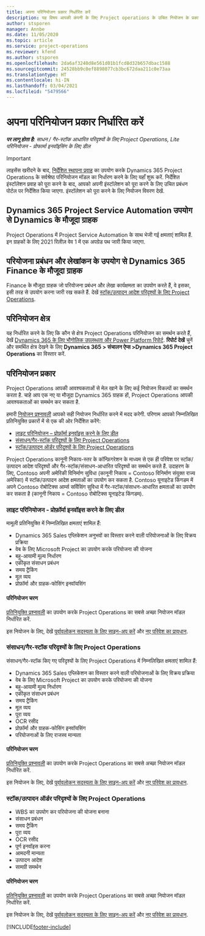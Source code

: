 ```yaml
---
title: अपना परिनियोजन प्रकार निर्धारित करें
description: यह विषय आपकी कंपनी के लिए Project operations के उचित नियोजन के प्रकार को निर्धारित करने में आपकी मदद करने हेतु जानकारी प्रदान करता है.
author: stsporen
manager: Annbe
ms.date: 11/05/2020
ms.topic: article
ms.service: project-operations
ms.reviewer: kfend
ms.author: stsporen
ms.openlocfilehash: 2da6af3240d8e561d01b1fcd8d32b657dbac1588
ms.sourcegitcommit: 24528bb9c0ef8898077cb3bc672daa211c0e73aa
ms.translationtype: HT
ms.contentlocale: hi-IN
ms.lasthandoff: 03/04/2021
ms.locfileid: "5479566"
---
```

# <a name="determine-your-deployment-type"></a>अपना परिनियोजन प्रकार निर्धारित करें

_**पर लागू होता है:** साधन / गैर-स्टॉक आधारित परिदृश्यों के लिए Project Operations, Lite परिनियोजन - प्रोफार्मा इनवॉइसिंग के लिए डील_

> [!IMPORTANT]
> लाइसेंस खरीदने के बाद, [निर्देशित स्थापना प्रवाह](https://aka.ms/provisionprojectoperations) का उपयोग करके Dynamics 365 Project Operations के सर्वश्रेष्ठ परिनियोजन मॉडल का निर्धारण करने के लिए यहाँ शुरू करें.
> निर्देशित इंस्टॉलेशन प्रवाह को पूरा करने के बाद, आपको अपनी इंस्टॉलेशन को पूरा करने के लिए उचित प्रबंधन पोर्टल पर निर्देशित किया जाएगा. इंस्टॉलेशन को पूरा करने के लिए नियोजन विवरण देखें.


## <a name="existing-customers-of-dynamics-using-dynamics-365-project-service-automation"></a>Dynamics 365 Project Service Automation उपयोग से Dynamics के मौजूदा ग्राहक
Project Operations में Project Service Automation के साथ भेजी गई क्षमताएं शामिल हैं. इन ग्राहकों के लिए 2021 रिलीज़ वेव 1 में एक अपग्रेड पथ जारी किया जाएगा.

## <a name="existing-customers-of-dynamics-365-finance-using-project-management-and-accounting"></a>परियोजना प्रबंधन और लेखांकन के उपयोग से Dynamics 365 Finance के मौजूदा ग्राहक 

Finance के मौजूदा ग्राहक जो परियोजना प्रबंधन और लेखा कार्यक्षमता का उपयोग करते हैं, वे इसका, इसी तरह से उपयोग करना जारी रख सकते हैं. देखें [स्टॉक/उत्पादन आदेश परिदृश्यों के लिए Project Operations](#pma).


## <a name="deployment-regions"></a>परिनियोजन क्षेत्र
यह निर्धारित करने के लिए कि कौन से क्षेत्र Project Operations परिनियोजन का समर्थन करते हैं, देखें [Dynamics 365 के लिए भौगोलिक उपलब्धता और Power Platform रिपोर्ट](https://dynamics.microsoft.com/en-us/geographic-availability/). **रिपोर्ट देखें** चुनें और समर्थित क्षेत्र देखने के लिए **Dynamics 365 > संचालन ऐप्स >Dynamics 365 Project Operations** का विस्तार करें.

## <a name="deployment-types"></a>परिनियोजन प्रकार
Project Operations आपकी आवश्यकताओं से मेल खाने के लिए कई नियोजन विकल्पों का समर्थन करता है. चाहे आप एक नए या मौजूदा Dynamics 365 ग्राहक हों, Project Operations आपकी आवश्यकताओं का समर्थन कर सकता है.

हमारी [नियोजन प्रश्नावली](https://aka.ms/provisionprojectoperations) आपको सही नियोजन निर्धारित करने में मदद करेगी. परिणाम आपको निम्नलिखित प्रतिनियुक्ति प्रकारों में से एक की ओर निर्देशित करेंगे:

- [लाइट परिनियोजन – प्रोफ़ॉर्मा इनवॉइस करने के लिए डील](#lite)
- [संसाधन/गैर-स्टॉक परिदृश्यों के लिए Project Operations](#integrated)
- [स्टॉक/उत्पादन ऑर्डर परिदृश्यों के लिए Project Operations](#pma)

Project Operations कानूनी निकाय-स्तर के कॉन्फ़िगरेशन के माध्यम से एक ही परिवेश पर स्टॉक/उत्पादन आदेश परिदृश्यों और गैर-स्टॉक/संसाधन-आधारित परिदृश्यों का समर्थन करते हैं. उदाहरण के लिए, Contoso अपनी अमेरिकी विनिर्माण सुविधा (कानूनी निकाय = Contoso विनिर्माण संयुक्त राज्य अमेरिका) में स्टॉक/उत्पादन आदेश क्षमताओं का उपयोग कर सकता है. Contoso यूनाइटेड किंगडम में अपने Contoso रोबोटिक्स आर्म्स सर्विसिंग सुविधा में गैर-स्टॉक/संसाधन-आधारित क्षमताओं का उपयोग कर सकता है (कानूनी निकाय = Contoso रोबोटिक्स यूनाइटेड किंगडम).

### <a name="lite-deployment---deal-to-proforma-invoicing"></a><a  name="lite"></a>लाइट परिनियोजन - प्रोफ़ॉर्मा इनवॉइस करने के लिए डील

मामूली प्रतिनियुक्ति में निम्नलिखित क्षमताएं शामिल हैं:

- Dynamics 365 Sales एप्लिकेशन अनुभवों का विस्तार करने वाली परियोजनाओं के लिए विक्रय प्रक्रिया
- वेब के लिए Microsoft Project का उपयोग करके परियोजना की योजना
- बहु-आयामी मूल्य निर्धारण
- एकीकृत संसाधन प्रबंधन
- समय ट्रैकिंग
- मूल व्यय
- प्रोफ़ॉर्मा और ग्राहक-फोसिंग इनवॉयसिंग 

#### <a name="deployment-steps"></a>परिनियोजन चरण
[प्रतिनियुक्ति प्रश्नावली](https://aka.ms/provisionprojectoperations) का उपयोग करके Project Operations का सबसे अच्छा नियोजन मॉडल निर्धारित करें.

इस नियोजन के लिए, देखें [पूर्वावलोकन सदस्यता के लिए साइन-अप करें](lite-preview-subscription-sign-up.md) और [नए परिवेश का प्रावधान](lite-deployment.md). 


### <a name="project-operations-for-resourcenon-stocked-scenarios"></a><a name="integrated"></a>संसाधन/गैर-स्टॉक परिदृश्यों के लिए Project Operations
संसाधन/गैर-स्टॉक किए गए परिदृश्यों के लिए Project Operations में निम्नलिखित क्षमताएं शामिल हैं:
 
- Dynamics 365 Sales एप्लिकेशन का विस्तार करने वाली परियोजनाओं के लिए विक्रय प्रक्रिया
- वेब के लिए Microsoft Project का उपयोग करके परियोजना की योजना
- बहु-आयामी मूल्य निर्धारण
- एकीकृत संसाधन प्रबंधन
- समय ट्रैकिंग
- मूल व्यय
- पूरा व्यय
- OCR रसीद
- प्रोफ़ॉर्मा और ग्राहक-फोसिंग इनवॉयसिंग 
- परियोजनाओं के लिए राजस्व मान्यता

#### <a name="deployment-steps"></a>परिनियोजन चरण
[प्रतिनियुक्ति प्रश्नावली](https://aka.ms/provisionprojectoperations) का उपयोग करके Project Operations का सबसे अच्छा नियोजन मॉडल निर्धारित करें.

इस नियोजन के लिए, देखें [पूर्वावलोकन सदस्यता के लिए साइन-अप करें](resource-sign-up-preview-subscription.md) और [नए परिवेश का प्रावधान](resource-provision-new-environment.md). 


### <a name="project-operations-for-stockedproduction-order-scenarios"></a><a name="pma"></a>स्टॉक/उत्पादन ऑर्डर परिदृश्यों के लिए Project Operations

- WBS का उपयोग कर परियोजना की योजना बनाना
- संसाधन प्रबंधन
- समय ट्रैकिंग
- पूरा व्यय
- OCR रसीद
- पूर्ण इनवॉइस करना
- आमदनी मान्यता
- उत्पादन आदेश
- सामग्री समर्थन

#### <a name="deployment-steps"></a>परिनियोजन चरण
[प्रतिनियुक्ति प्रश्नावली](https://aka.ms/provisionprojectoperations) का उपयोग करके Project Operations का सबसे अच्छा नियोजन मॉडल निर्धारित करें.

इस नियोजन के लिए, देखें [पूर्वावलोकन सदस्यता के लिए साइन-अप करें](https://docs.microsoft.com/dynamics365/fin-ops-core/dev-itpro/dev-tools/sign-up-preview-subscription?toc=/dynamics365/finance/toc.json) और [नए परिवेश का प्रावधान](https://docs.microsoft.com/dynamics365/fin-ops-core/dev-itpro/deployment/deploy-demo-environment?toc=/dynamics365/finance/toc.json). 



[!INCLUDE[footer-include](../includes/footer-banner.md)]
